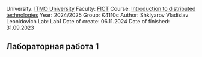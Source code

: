 University: [ITMO University](https://itmo.ru/ru/)
Faculty: [FICT](https://fict.itmo.ru)
Course: [Introduction to distributed technologies](https://github.com/itmo-ict-faculty/introduction-to-distributed-technologies)
Year: 2024/2025
Group: K4110c
Author: Shklyarov Vladislav Leonidovich
Lab: Lab1
Date of create: 06.11.2024
Date of finished: 31.09.2023

<h2>Лабораторная работа 1</h2Установка Docker и Minikube, мой первый манифест.>
